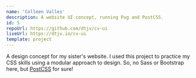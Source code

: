 ```yaml
---
name: 'Colleen Valles'
description: A website UI concept, running Pug and PostCSS.
id: 5
repoUrl: https://github.com/dtjv/cv-ui
liveUrl: https://dtjv.io/cv-ui
template: project
---
```


A design concept for my sister's website. I used this project to practice my CSS
skills using a modular approach to design. So, no Sass or Bootstrap here, but
[PostCSS](https://postcss.org/) for sure!

<!-- more -->
